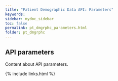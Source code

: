 ```yaml
---
title: "Patient Demographic Data API: Parameters"
keywords: 
sidebar: mydoc_sidebar
toc: false
permalink: pt_dmgrphc_parameters.html
folder: pt_dmgrphc
---
```


## API parameters

Content about API parameters.

{% include links.html %}